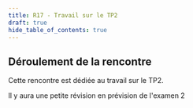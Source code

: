 ```yaml
---
title: R17 - Travail sur le TP2
draft: true
hide_table_of_contents: true
---
```


## Déroulement de la rencontre

Cette rencontre est dédiée au travail sur le TP2. 

Il y aura une petite révision en prévision de l'examen 2

